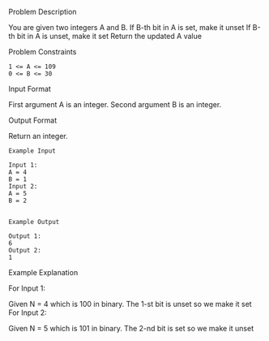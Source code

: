 Problem Description

You are given two integers A and B.
If B-th bit in A is set, make it unset
If B-th bit in A is unset, make it set
Return the updated A value


Problem Constraints
    
    1 <= A <= 109
    0 <= B <= 30


Input Format

First argument A is an integer.
Second argument B is an integer.


Output Format

Return an integer.

    
    Example Input
    
    Input 1:
    A = 4
    B = 1
    Input 2:
    A = 5
    B = 2
    
    
    Example Output
    
    Output 1:
    6
    Output 2:
    1


Example Explanation

For Input 1:

Given N = 4 which is 100 in binary. The 1-st bit is unset
so we make it set
For Input 2:

 
Given N = 5 which is 101 in binary. The 2-nd bit is set
so we make it unset